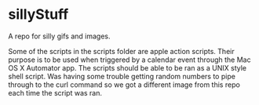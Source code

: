 # sillyStuff

A repo for silly gifs and images.

Some of the scripts in the scripts folder are apple action scripts. Their purpose is to be used when triggered by a calendar event through the Mac OS X Automator app.
The scripts should be able to be ran as a UNIX style shell script.
Was having some trouble getting random numbers to pipe through to the curl command so we got a different image from this repo each time the script was ran.